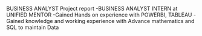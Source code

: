 BUSINESS ANALYST Project report 
-BUSINESS ANALYST INTERN at UNIFIED MENTOR 
-Gained Hands on experience with POWERBI, TABLEAU 
-Gained knowledge and working experience with Advance mathematics and SQL to maintain Data
